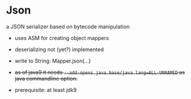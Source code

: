 # Json
a JSON serializer based on bytecode manipulation

* uses ASM for creating object mappers
* deserializing not (yet?) implemented
* write to String: Mapper.json(...)


* ~~as of java9 it needs `--add-opens java.base/java.lang=ALL-UNNAMED` as java commandline option.~~

* prerequisite: at least jdk9